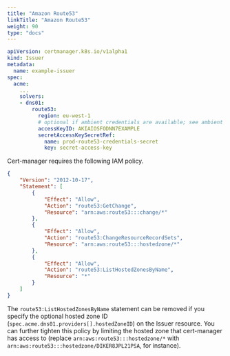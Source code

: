 ```yaml
---
title: "Amazon Route53"
linkTitle: "Amazon Route53"
weight: 90
type: "docs"
---
```


```yaml
apiVersion: certmanager.k8s.io/v1alpha1
kind: Issuer
metadata:
  name: example-issuer
spec:
  acme:
    ...
    solvers:
    - dns01:
        route53:
          region: eu-west-1
          # optional if ambient credentials are available; see ambient credentials documentation
          accessKeyID: AKIAIOSFODNN7EXAMPLE
          secretAccessKeySecretRef:
            name: prod-route53-credentials-secret
            key: secret-access-key
```

Cert-manager requires the following IAM policy.

```json
{
    "Version": "2012-10-17",
    "Statement": [
        {
            "Effect": "Allow",
            "Action": "route53:GetChange",
            "Resource": "arn:aws:route53:::change/*"
        },
        {
            "Effect": "Allow",
            "Action": "route53:ChangeResourceRecordSets",
            "Resource": "arn:aws:route53:::hostedzone/*"
        },
        {
            "Effect": "Allow",
            "Action": "route53:ListHostedZonesByName",
            "Resource": "*"
        }
    ]
}
```

The `route53:ListHostedZonesByName` statement can be removed if you
specify the optional hosted zone ID
(`spec.acme.dns01.providers[].hostedZoneID`) on the Issuer resource. You
can further tighten this policy by limiting the hosted zone that
cert-manager has access to (replace `arn:aws:route53:::hostedzone/*`
with `arn:aws:route53:::hostedzone/DIKER8JPL21PSA`, for instance).
